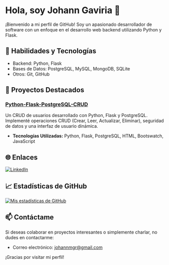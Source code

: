 # Hola, soy Johann Gaviria 👋

¡Bienvenido a mi perfil de GitHub! Soy un apasionado desarrollador de software con un enfoque en el desarrollo web backend utilizando Python y Flask.

## 🚀 Habilidades y Tecnologías

- Backend: Python, Flask
- Bases de Datos: PostgreSQL, MySQL, MongoDB, SQLite
- Otros: Git, GitHub

## 💼 Proyectos Destacados

### [Python-Flask-PostgreSQL-CRUD](https://github.com/JohannGaviria/Python-Flask-PostgreSQL-CRUD)

Un CRUD de usuarios desarrollado con Python, Flask y PostgreSQL. Implementé operaciones CRUD (Crear, Leer, Actualizar, Eliminar), seguridad de datos y una interfaz de usuario dinámica.

- **Tecnologías Utilizadas:** Python, Flask, PostgreSQL, HTML, Bootswatch, JavaScript

## 🌐 Enlaces

[![LinkedIn](https://img.shields.io/badge/-LinkedIn-blue?style=flat-square&logo=linkedin&logoColor=white)](www.linkedin/in/johanngaviria)

## 📈 Estadísticas de GitHub

[![Mis estadísticas de GitHub](https://github-readme-stats.vercel.app/api?username=JohannGaviria&show_icons=true&theme=dark)](https://github.com/JohannGaviria)

## 📫 Contáctame

Si deseas colaborar en proyectos interesantes o simplemente charlar, no dudes en contactarme:

- Correo electrónico: johannmgr@gmail.com

¡Gracias por visitar mi perfil!
